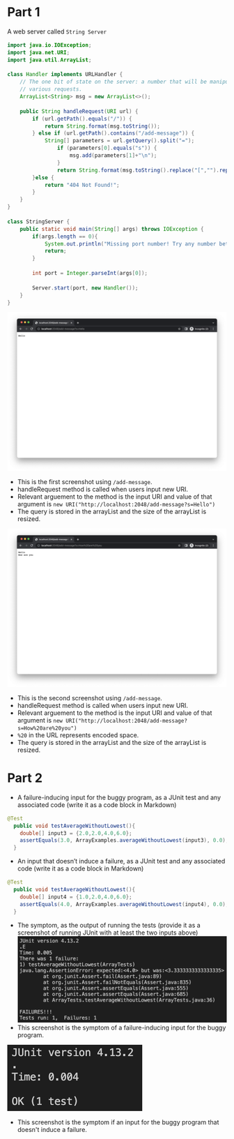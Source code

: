 # Part 1
A web server called `String Server`
```java
import java.io.IOException;
import java.net.URI;
import java.util.ArrayList;

class Handler implements URLHandler {
    // The one bit of state on the server: a number that will be manipulated by
    // various requests.
    ArrayList<String> msg = new ArrayList<>();

    public String handleRequest(URI url) {
        if (url.getPath().equals("/")) {
            return String.format(msg.toString());
        } else if (url.getPath().contains("/add-message")) {
            String[] parameters = url.getQuery().split("=");
                if (parameters[0].equals("s")) {
                    msg.add(parameters[1]+"\n");
                }
                return String.format(msg.toString().replace("[","").replace("]","").replace(", ",""));
        }else {
            return "404 Not Found!"; 
        }
    }
}

class StringServer {
    public static void main(String[] args) throws IOException {
        if(args.length == 0){
            System.out.println("Missing port number! Try any number between 1024 to 49151");
            return;
        }

        int port = Integer.parseInt(args[0]);

        Server.start(port, new Handler());
    }
}
``` 
![Image](add_msg1.png)
* This is the first screenshot using `/add-message`.
* handleRequest method is called when users input new URI.
* Relevant arguement to the method is the input URI and value of that argument is `new URI("http://localhost:2048/add-message?s=Hello")`
* The query is stored in the arrayList and the size of the arrayList is resized.

![Image](add_msg2.png)
* This is the second screenshot using `/add-message`.
* handleRequest method is called when users input new URI.
* Relevant arguement to the method is the input URI and value of that argument is `new URI("http://localhost:2048/add-message?s=How%20are%20you")`
* `%20` in the URL represents encoded space.
* The query is stored in the arrayList and the size of the arrayList is resized.

# Part 2
* A failure-inducing input for the buggy program, as a JUnit test and any associated code (write it as a code block in Markdown)
```java
@Test
  public void testAverageWithoutLowest(){
    double[] input3 = {2.0,2.0,4.0,6.0};
    assertEquals(3.0, ArrayExamples.averageWithoutLowest(input3), 0.0);
  }
```

* An input that doesn’t induce a failure, as a JUnit test and any associated code (write it as a code block in Markdown)
```java
@Test
  public void testAverageWithoutLowest(){
    double[] input4 = {1.0,2.0,4.0,6.0};
    assertEquals(4.0, ArrayExamples.averageWithoutLowest(input4), 0.0);
  }
```

* The symptom, as the output of running the tests (provide it as a screenshot of running JUnit with at least the two inputs above) 
![Image](symptom1.png)
* This screenshot is the symptom of a failure-inducing input for the buggy program.  

![Image](symptom2.png)
* This screenshot is the symptom if an input for the buggy program that doesn't induce a failure.

